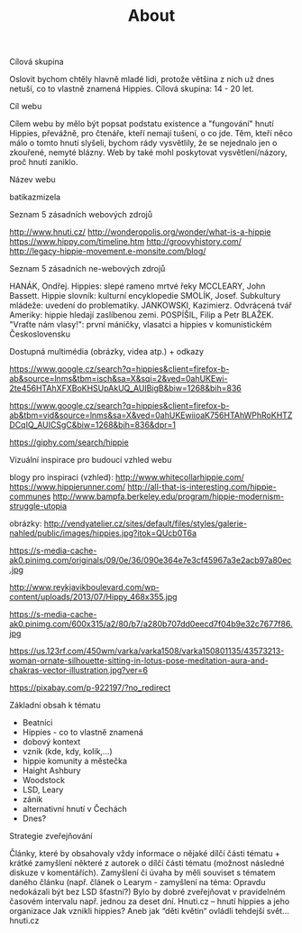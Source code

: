 ﻿---
layout: page
title: About
---

Cílová skupina

Oslovit bychom chtěly hlavně mladé lidi, protože většina z nich už dnes
netuší, co to vlastně znamená Hippies. Cílová skupina: 14 - 20 let.

Cíl webu

Cílem webu by mělo být popsat podstatu existence a "fungování" hnutí
Hippies, převážně, pro čtenáře, kteří nemají tušení, o co jde. Těm, kteří
něco málo o tomto hnutí slyšeli, bychom rády vysvětlily, že se nejednalo jen o
zkouřené, nemyté blázny. Web by také mohl poskytovat vysvětlení/názory, proč
hnutí zaniklo.

Název webu

batikazmizela

Seznam 5 zásadních webových zdrojů

http://www.hnuti.cz/
http://wonderopolis.org/wonder/what-is-a-hippie
https://www.hippy.com/timeline.htm
http://groovyhistory.com/
http://legacy-hippie-movement.e-monsite.com/blog/

Seznam 5 zásadních ne-webových zdrojů

HANÁK, Ondřej. Hippies: slepé rameno mrtvé řeky
MCCLEARY, John Bassett. Hippie slovník: kulturní encyklopedie
SMOLÍK, Josef. Subkultury mládeže: uvedení do problematiky.
JANKOWSKI, Kazimierz. Odvrácená tvář Ameriky: hippie hledají zaslíbenou zemi.
POSPÍŠIL, Filip a Petr BLAŽEK. "Vraťte nám vlasy!": první máničky, vlasatci a
hippies v komunistickém Československu

Dostupná multimédia (obrázky, videa atp.) + odkazy

https://www.google.cz/search?q=hippies&client=firefox-b-ab&source=lnms&tbm=isch&sa=X&sqi=2&ved=0ahUKEwi-2te456HTAhXFXBoKHSUpAkUQ_AUIBigB&biw=1268&bih=836

https://www.google.cz/search?q=hippies&client=firefox-b-ab&tbm=vid&source=lnms&sa=X&ved=0ahUKEwiioaK756HTAhWPhRoKHTZDCqIQ_AUICSgC&biw=1268&bih=836&dpr=1

https://giphy.com/search/hippie

Vizuální inspirace pro budoucí vzhled webu

blogy pro inspiraci (vzhled):
http://www.whitecollarhippie.com/
https://www.hippierunner.com/
http://all-that-is-interesting.com/hippie-communes
http://www.bampfa.berkeley.edu/program/hippie-modernism-struggle-utopia

obrázky:
http://vendyatelier.cz/sites/default/files/styles/galerie-nahled/public/images/hippies.jpg?itok=QUcb0T6a

https://s-media-cache-ak0.pinimg.com/originals/09/0e/36/090e364e7e3cf45967a3e2acb97a80ec.jpg

http://www.reykjavikboulevard.com/wp-content/uploads/2013/07/Hippy_468x355.jpg

https://s-media-cache-ak0.pinimg.com/600x315/a2/80/b7/a280b707dd0eecd7f04b9e32c7677f86.jpg

https://us.123rf.com/450wm/varka/varka1508/varka150801135/43573213-woman-ornate-silhouette-sitting-in-lotus-pose-meditation-aura-and-chakras-vector-illustration.jpg?ver=6

https://pixabay.com/p-922197/?no_redirect

Základní obsah k tématu

- Beatníci
- Hippies - co to vlastně znamená
- dobový kontext
- vznik (kde, kdy, kolik,...)
- hippie komunity a městečka
- Haight Ashbury
- Woodstock
- LSD, Leary
- zánik
- alternativní hnutí v Čechách
- Dnes?

Strategie zveřejňování

Články, které by obsahovaly vždy informace o nějaké dílčí části tématu +
krátké zamyšlení některé z autorek o dílčí části tématu (možnost následné
diskuze v komentářích). Zamyšlení či úvaha by měli souviset s tématem daného
článku (např. článek o Learym - zamyšlení na téma: Opravdu nedokázali být bez
LSD šťastní?) Bylo by dobré zveřejňovat v pravidelném časovém intervalu např.
jednou za deset dní.
Hnuti.cz – hnutí hippies a jeho organizace
Jak vznikli hippies? Aneb jak “děti květin“ ovládli tehdejší svět…
hnuti.cz

